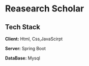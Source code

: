 # Reasearch Scholar



## Tech Stack

**Client:** Html, Css,JavaScirpt

**Server:** Spring Boot

**DataBase:** Mysql



